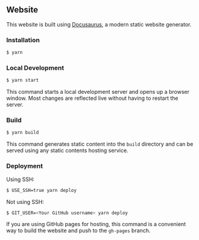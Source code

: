 ## Website

This website is built using [Docusaurus](https://docusaurus.io/), a modern static website generator.

### Installation

```sh
$ yarn
```

### Local Development

```sh
$ yarn start
```

This command starts a local development server and opens up a browser window. Most changes are reflected live without having to restart the server.

### Build

```sh
$ yarn build
```

This command generates static content into the `build` directory and can be served using any static contents hosting service.

### Deployment

Using SSH:

```sh
$ USE_SSH=true yarn deploy
```

Not using SSH:

```sh
$ GIT_USER=<Your GitHub username> yarn deploy
```

If you are using GitHub pages for hosting, this command is a convenient way to build the website and push to the `gh-pages` branch.
